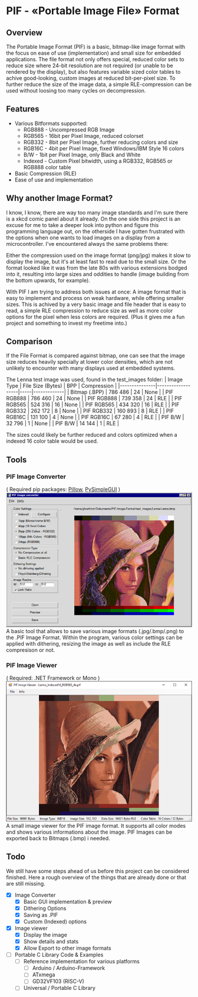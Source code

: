 # PIF - «Portable Image File» Format
## Overview
The Portable Image Format (PIF) is a basic, bitmap-like image format with the focus on ease of use (implementation) and small size for embedded applications. The file format not only offers special, reduced color sets to reduce size where 24-bit resolution are not required (or unable to be rendered by the display), but also features variable sized color tables to achive good-looking, custom images at reduced bit-per-pixel size. To further reduce the size of the image data, a simple RLE-compression can be used without loosing too many cycles on decompression.

## Features
 - Various Bitformats supported:
   - RGB888 - Uncompressed RGB Image
   - RGB565 - 16bit per Pixel Image, reduced colorset
   - RGB332	- 8bit per Pixel Image, further reducing colors and size
   - RGB16C	- 4bit per Pixel Image, fixed Windows/IBM Style 16 colors
   - B/W - 1bit per Pixel Image, only Black and White
   - Indexed - Custom Pixel bitwidth, using a RGB332, RGB565 or RGB888 color table
 - Basic Compression (RLE)
 - Ease of use and implementation

## Why another Image Format?
I know, I know, there are way too many image standards and I'm sure there is a xkcd comic panel about it already. On the one side this project is an excuse for me to take a deeper look into python and figure this programming language out, on the otherside I have gotten frustrated with the options when one wants to load images on a display from a microcontroller. I've encountered always the same problems there:

Either the compression used on the image format (png/jpg) makes it slow to display the image, but it's at least fast to read due to the small size.
Or the format looked like it was from the late 80s with various extensions bodged into it, resulting into large sizes and oddities to handle (image building from the bottom upwards, for example).

With PIF I am trying to address both issues at once: A image format that is easy to implement and process on weak hardware, while offering smaller sizes. This is achived by a very basic image and file header that is easy to read, a simple RLE compression to reduce size as well as more color options for the pixel when less colors are required. (Plus it gives me a fun project and something to invest my freetime into.)

## Comparison
If the File Format is compared against bitmap, one can see that the image size reduces heavily specially at lower color densities, which are not unlikely to encounter with many displays used at embedded systems.

The Lenna test image was used, found in the test_images folder:
| Image Type    | File Size (Bytes) | BPP | Compression |
|---------------|-------------------|-----|-------------|
| Bitmap (.BPP) | 786 486           | 24  | None        |
| PIF RGB888    | 786 460           | 24  | None        |
| PIF RGB888    | 739 358           | 24  | RLE         |
| PIF RGB565    | 524 316           | 16  | None        |
| PIF RGB565    | 434 320           | 16  | RLE         |
| PIF RGB332    | 262 172           | 8   | None        |
| PIF RGB332    | 160 893           | 8   | RLE         |
| PIF RGB16C    | 131 100           | 4   | None        |
| PIF RGB16C    | 67 280            | 4   | RLE         |
| PIF B/W       | 32 796            | 1   | None        |
| PIF B/W       | 14 144            | 1   | RLE        |

The sizes could likely be further reduced and colors optimized when a indexed 16 color table would be used.
## Tools
### PIF Image Converter
( Required pip packages: [Pillow](https://pillow.readthedocs.io/en/stable/), [PySimpleGUI](https://pysimplegui.readthedocs.io/en/latest/) )
![Image of the Tool](test_images/tool_screenshot.png)
A basic tool that allows to save various image formats (.jpg/.bmp/.png) to the .PIF Image Format. Within the program, various color settings can be applied with dithering, resizing the image as well as include the RLE compresison or not.
### PIF Image Viewer
( Required: .NET Framework or Mono )
![Image of the Viewer](test_images/viewer_screenshot.png)
A small image viewer for the PIF image format. It supports all color modes and shows various informations about the image. PIF Images can be exported back to Bitmaps (.bmp) i needed.
## Todo
We still have some steps ahead of us before this project can be considered finished. Here a rough overview of the things that are already done or that are still missing.
 - [x] Image Converter
	- [x] Basic GUI implementation & preview
	- [x] Dithering Options
	- [x] Saving as .PIF
	- [x] Custom (Indexed) options
 - [x] Image viewer
	- [x] Display the image
	- [x] Show details and stats
	- [x] Allow Export to other image formats
 - [ ] Portable C Library Code & Examples
	- [ ] Reference implementation for various platforms
		- [ ] Arduino / Arduino-Framework
		- [ ] ATxmega
		- [ ] GD32VF103 (RISC-V)
	- [ ] Universal / Portable C Library